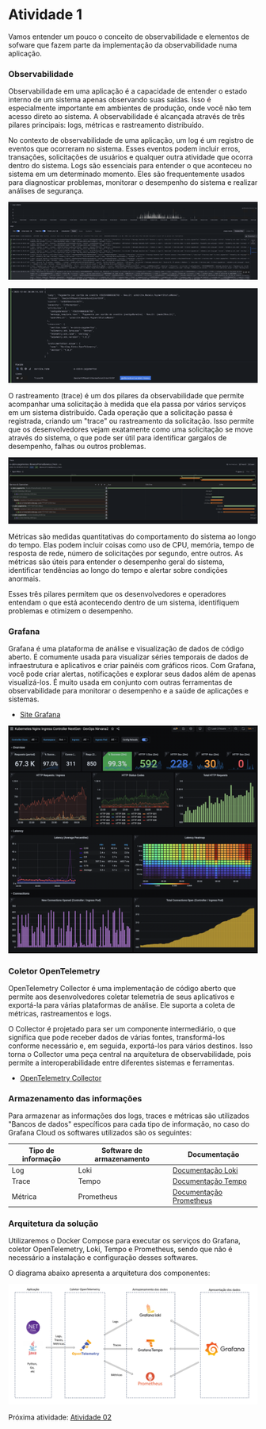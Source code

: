 # Atividade 1

Vamos entender um pouco o conceito de observabilidade e elementos de sofware que fazem parte da implementação da observabilidade numa aplicação.

### Observabilidade

Observabilidade em uma aplicação é a capacidade de entender o estado interno de um sistema apenas observando suas saídas. Isso é especialmente importante em ambientes de produção, onde você não tem acesso direto ao sistema. A observabilidade é alcançada através de três pilares principais: logs, métricas e rastreamento distribuído.

No contexto de observabilidade de uma aplicação, um log é um registro de eventos que ocorreram no sistema. Esses eventos podem incluir erros, transações, solicitações de usuários e qualquer outra atividade que ocorra dentro do sistema. Logs são essenciais para entender o que aconteceu no sistema em um determinado momento. Eles são frequentemente usados para diagnosticar problemas, monitorar o desempenho do sistema e realizar análises de segurança.

![Grafana Log](images/grafanalog.png)

![Grafana Log detalhe](images/grafanalog2.png)

O rastreamento (trace) é um dos pilares da observabilidade que permite acompanhar uma solicitação à medida que ela passa por vários serviços em um sistema distribuído. Cada operação que a solicitação passa é registrada, criando um "trace" ou rastreamento da solicitação. Isso permite que os desenvolvedores vejam exatamente como uma solicitação se move através do sistema, o que pode ser útil para identificar gargalos de desempenho, falhas ou outros problemas.

![Grafana Trace](images/grafanatrace.png)

Métricas são medidas quantitativas do comportamento do sistema ao longo do tempo. Elas podem incluir coisas como uso de CPU, memória, tempo de resposta de rede, número de solicitações por segundo, entre outros. As métricas são úteis para entender o desempenho geral do sistema, identificar tendências ao longo do tempo e alertar sobre condições anormais.

Esses três pilares permitem que os desenvolvedores e operadores entendam o que está acontecendo dentro de um sistema, identifiquem problemas e otimizem o desempenho.

### Grafana

Grafana é uma plataforma de análise e visualização de dados de código aberto. É comumente usada para visualizar séries temporais de dados de infraestrutura e aplicativos e criar painéis com gráficos ricos. Com Grafana, você pode criar alertas, notificações e explorar seus dados além de apenas visualizá-los. É muito usada em conjunto com outras ferramentas de observabilidade para monitorar o desempenho e a saúde de aplicações e sistemas.

- [Site Grafana](https://grafana.com/grafana/)

![Grafana Dashboard](images/grafanadashboard.png)

### Coletor OpenTelemetry

OpenTelemetry Collector é uma implementação de código aberto que permite aos desenvolvedores coletar telemetria de seus aplicativos e exportá-la para várias plataformas de análise. Ele suporta a coleta de métricas, rastreamentos e logs.

O Collector é projetado para ser um componente intermediário, o que significa que pode receber dados de várias fontes, transformá-los conforme necessário e, em seguida, exportá-los para vários destinos. Isso torna o Collector uma peça central na arquitetura de observabilidade, pois permite a interoperabilidade entre diferentes sistemas e ferramentas.

- [OpenTelemetry Collector](https://opentelemetry.io/docs/collector/)

### Armazenamento das informações

Para armazenar as informações dos logs, traces e métricas são utilizados "Bancos de dados" específicos para cada tipo de informação, no caso do Grafana Cloud os softwares utilizados são os seguintes:

| Tipo de informação | Software de armazenamento | Documentação |
| -------- | -------- | -------- |
| Log  | Loki  | [Documentação Loki](https://grafana.com/docs/loki/latest/get-started/overview/) |
| Trace  | Tempo  | [Documentação Tempo](https://grafana.com/docs/tempo/latest/getting-started/) |
| Métrica  | Prometheus  | [Documentação Prometheus](https://prometheus.io/docs/introduction/overview/) |

### Arquitetura da solução

Utilizaremos o Docker Compose para executar os serviços do Grafana, coletor OpenTelemetry, Loki, Tempo e Prometheus, sendo que não é necessário a instalação e configuração desses softwares.

O diagrama abaixo apresenta a arquitetura dos componentes:

![diagrama dos componentes](images/opentelemetrydiagram.png)

Próxima atividade: [Atividade 02](02-atividade.md)

